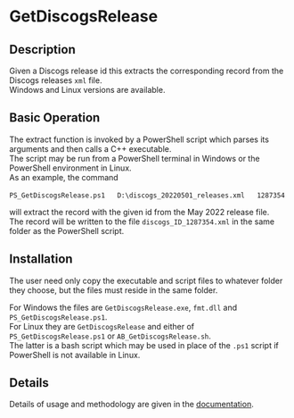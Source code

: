 # GetDiscogsRelease

## Description
Given a Discogs release id this extracts the corresponding record from the Discogs releases `xml` file.<br>Windows and Linux versions are available.

## Basic Operation
The extract function is invoked by a PowerShell script which parses its arguments and then calls a C++ executable.<br>The script may be run from a PowerShell terminal in Windows or the PowerShell environment in Linux.<br>As an example, the command 

`PS_GetDiscogsRelease.ps1` &emsp; `D:\discogs_20220501_releases.xml` &emsp; `1287354`

will extract the record with the given id from the May 2022 release file.<br>The record will be written to the file `discogs_ID_1287354.xml` in the same folder as the PowerShell script.

## Installation
The user need only copy the executable and script files to whatever folder they choose, but the files must reside in the same folder.

For Windows the files are `GetDiscogsRelease.exe`, `fmt.dll` and `PS_GetDiscogsRelease.ps1`.<br>For Linux they are `GetDiscogsRelease` and either of `PS_GetDiscogsRelease.ps1` or `AB_GetDiscogsRelease.sh`.<br>The latter is a bash script which may be used in place of the `.ps1` script if PowerShell is not available in Linux.

## Details
Details of usage and methodology are given in the [documentation](https://github.com/User2429/GetDiscogsRelease/blob/master/docs/Documentation.md).